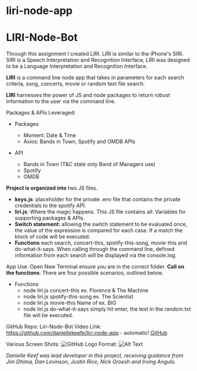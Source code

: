 # liri-node-app
# LIRI-Node-Bot
 
Through this assignment I created LIRI. LIRI is similar to the iPhone's SIRI. SIRI is a Speech Interpretation and Recognition Interface, LIRI was designed to be a Language Interpretation and Recognition Interface. 
 
**LIRI** is a command line node app that takes in parameters for each search criteria, song, concerts, movie or random text file search. 
 
**LIRI** harnesses the power of JS and node packages to return robust information to the user via the command line. 
 
 
Packages & APIs Leveraged:
* Packages
    * Moment: Date & Time
    * Axios: Bands in Town, Spotify and OMDB APIs
 
* API
    * Bands in Town (T&C state only Band of Managers use)
    * Spotify
    * OMDB
 
**Project is organized into** two JS files. 

* **keys.js**: placeholder for the private .env file that contains the private credentials to the spotify API. 
* **liri.js**: Where the magic happens. This JS file contains all: 
Variables for supporting packages & APIs. 
* **Switch statement**: allowing the switch statement to be evaluated once, the value of the expression is compared for each case. If a match the block of code will be executed. 
* **Functions** each search, concert-this, spotify-this-song, movie-this and do-what-it-says. When calling through the command line, defined information from each search will be displayed via the console.log.
 
App Use: 
Open New Terminal ensure you are in the correct folder. 
**Call on the functions**: There are four possible scenarios, outlined below. 
* Functions
    * node liri.js concert-this ex. Florence & The Machine
    * node liri.js spotify-this-song ex. The Scientist
    * node liri.js movie-this Name of ex. BIG
    * node liri.js do-what-it-says  simply hit enter, the text in the random.txt file will be executed. 
 
 
GitHub Repo: 
Liri-Node-Bot Video Link: 
https://github.com/daniellekeefe/liri-node-app - automatic!
[GitHub](https://github.com/daniellekeefe/liri-node-app)

Various Screen Shots: 
![GitHub Logo](/images/logo.png)
Format: ![Alt Text](url)
 
*Danielle Keef was lead developer in this project, receiving guidance from Jim Dhima, Dan Levinson, Justin Rice, Nick Groesh and Irving Angulo.*
